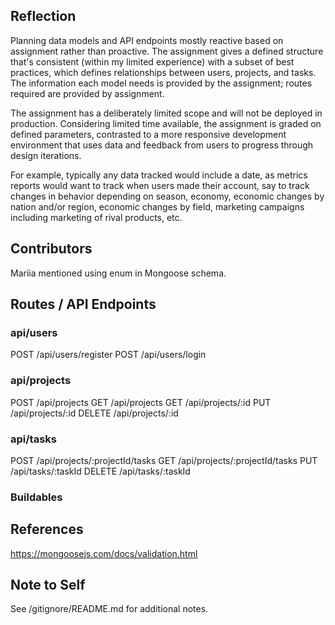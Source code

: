 ## Reflection

Planning data models and API endpoints mostly reactive based on assignment rather than proactive.  The assignment gives a defined structure that's consistent (within my limited experience) with a subset of best practices, which defines relationships between users, projects, and tasks.  The information each model needs is provided by the assignment; routes required are provided by assignment.

The assignment has a deliberately limited scope and will not be deployed in production.  Considering limited time available, the assignment is graded on defined parameters, contrasted to a more responsive development environment that uses data and feedback from users to progress through design iterations.

For example, typically any data tracked would include a date, as metrics reports would want to track when users made their account, say to track changes in behavior depending on season, economy, economic changes by nation and/or region, economic changes by field, marketing campaigns including marketing of rival products, etc.

## Contributors

Mariia mentioned using enum in Mongoose schema.

## Routes / API Endpoints

### api/users
POST /api/users/register 
POST /api/users/login

### api/projects
POST /api/projects
GET /api/projects
GET /api/projects/:id
PUT /api/projects/:id
DELETE /api/projects/:id

### api/tasks
POST /api/projects/:projectId/tasks
GET /api/projects/:projectId/tasks
PUT /api/tasks/:taskId
DELETE /api/tasks/:taskId

### Buildables

## References

https://mongoosejs.com/docs/validation.html

## Note to Self

See /gitignore/README.md for additional notes.




